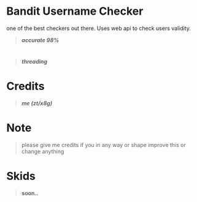 # Bandit Username Checker
one of the best checkers out there. Uses web api to check users validity.
> ***accurate 98%***
#
> ***threading***
# Credits
> ***me (zt/x8g)***
# Note
> please give me credits if you in any way or shape improve this or change anything
# Skids
> **soon..**
